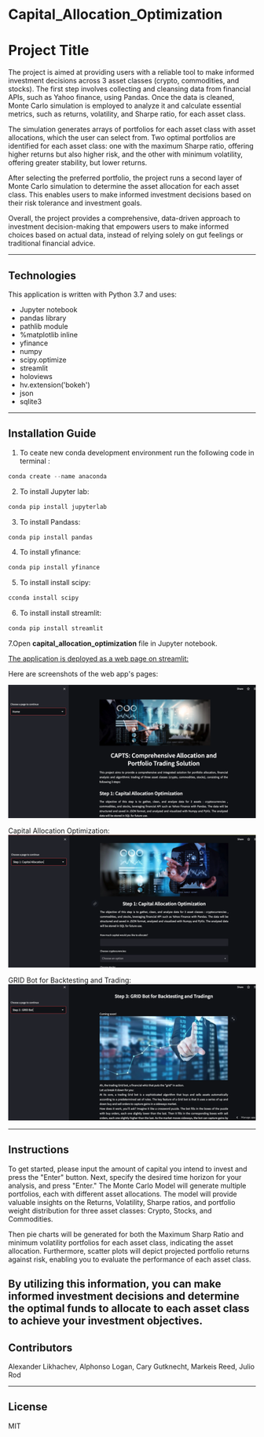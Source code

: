 # Capital_Allocation_Optimization

# Project Title

The project is aimed at providing users with a reliable tool to make informed investment decisions across 3 asset classes (crypto, commodities, and stocks). The first step involves collecting and cleansing data from financial APIs, such as Yahoo finance, using Pandas. Once the data is cleaned, Monte Carlo simulation is employed to analyze it and calculate essential metrics, such as returns, volatility, and Sharpe ratio, for each asset class.

The simulation generates arrays of portfolios for each asset class with asset allocations, which the user can select from. Two optimal portfolios are identified for each asset class: one with the maximum Sharpe ratio, offering higher returns but also higher risk, and the other with minimum volatility, offering greater stability, but lower returns.

After selecting the preferred portfolio, the project runs a second layer of Monte Carlo simulation to determine the asset allocation for each asset class. This enables users to make informed investment decisions based on their risk tolerance and investment goals.

Overall, the project provides a comprehensive, data-driven approach to investment decision-making that empowers users to make informed choices based on actual data, instead of relying solely on gut feelings or traditional financial advice.


---

## Technologies

This application is written with Python 3.7 and uses:
   * Jupyter notebook
   * pandas library
   * pathlib module
   * %matplotlib inline
   * yfinance
   * numpy
   * scipy.optimize
   * streamlit
   * holoviews
   * hv.extension('bokeh')
   * json 
   * sqlite3
   

---

## Installation Guide

1. To ceate new conda development environment run the following code in terminal :
```python
conda create --name anaconda
```
2. To install Jupyter lab: 
```python
conda pip install jupyterlab
```
3. To install Pandass:
```python
conda pip install pandas
```
4.  To install yfinance:
```python
conda pip install yfinance
```
5.  To install install scipy:
```python
cconda install scipy
```
6.  To install install streamlit:
```python
conda pip install streamlit
```
7.Open **capital_allocation_optimization** file in Jupyter notebook.  


[The application is deployed as a web page on streamlit:](https://capital-allocation-optimizationstreamlit-front-end-ca-ofp0v6.streamlit.app/)

Here are screenshots of the web app's pages:

![Home page:](Capital_Allocation_Optimization/streamlit_front_end_cap_alloc/data/images/images/Home_page_shot.png)
  

Capital Allocation Optimization:
![Capital Allocation Optimization:](Capital_Allocation_Optimization/streamlit_front_end_cap_alloc/data/images/images/capital_alloc_shot.png)


GRID Bot for Backtesting and Trading:
![GRID Bot for Backtesting and Trading:](Capital_Allocation_Optimization/streamlit_front_end_cap_alloc/data/images/images/Grid_bot_shot.png)

---

## Instructions

To get started, please input the amount of capital you intend to invest and press the "Enter" button. Next, specify the desired time horizon for your analysis, and press "Enter." The Monte Carlo Model will generate multiple portfolios, each with different asset allocations. The model will provide valuable insights on the Returns, Volatility, Sharpe ratios, and portfolio weight distribution for three asset classes: Crypto, Stocks, and Commodities.

Then pie charts will be generated for both the Maximum Sharp Ratio and minimum volatility portfolios for each asset class, indicating the asset allocation. Furthermore, scatter plots will depict projected portfolio returns against risk, enabling you to evaluate the performance of each asset class.

By utilizing this information, you can make informed investment decisions and determine the optimal funds to allocate to each asset class to achieve your investment objectives.
---

## Contributors
Alexander Likhachev, Alphonso Logan, Cary Gutknecht, Markeis Reed, Julio Rod 




---

## License

MIT

